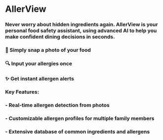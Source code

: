 # AllerView 
### Never worry about hidden ingredients again. AllerView is your personal food safety assistant, using advanced AI to help you make confident dining decisions in seconds.
### 📸 Simply snap a photo of your food
### 🔍 Input your allergies once
### ✨ Get instant allergen alerts
### Key Features:

### - Real-time allergen detection from photos
### - Customizable allergen profiles for multiple family members
### - Extensive database of common ingredients and allergens
